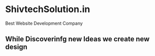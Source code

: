 # ShivtechSolution.in
Best Website Development Company
<h2>While Discoverinfg new Ideas we create new design</h2>
